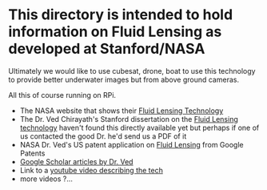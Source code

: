 # This directory is intended to hold information on Fluid Lensing as developed at Stanford/NASA
Ultimately we would like to use cubesat, drone, boat to use this technology to provide better underwater images but from above ground cameras. 

All this of course running on RPi. 

- The NASA website that shows their [Fluid Lensing Technology](https://www.nasa.gov/ames/las/fluid-lensing-overview)
- The Dr. Ved Chirayath's Stanford dissertation on the [Fluid Lensing technology](https://purl.stanford.edu/kw062mg5196) haven't found this directly available yet but perhaps if one of us contacted the good Dr. he'd send us a PDF of it
- NASA Dr. Ved's US patent application on [Fluid Lensing](https://patents.google.com/patent/US20190266712A1/en) from Google Patents
- [Google Scholar articles by Dr. Ved](https://scholar.google.com/citations?user=es6W-oIAAAAJ&hl=en)
- Link to a [youtube video describing the tech](https://youtu.be/kdp-xDRiDQY)
- more videos ?...


